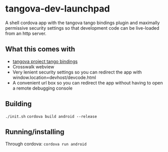 # tangova-dev-launchpad
A shell cordova app with the tangova tango bindings plugin and maximally permissive security settings so that development code can be live-loaded from an http server.

## What this comes with
* [tangova project tango bindings](https://github.com/PyryM/tangova)
* Crosswalk webview
* Very lenient security settings so you can redirect the app with window.location=devhost/devcode.html
* A convenient url box so you can redirect the app without having to open a remote debugging console

## Building
`./init.sh`
`cordova build android --release`

## Running/installing
Through cordova: `cordova run android`